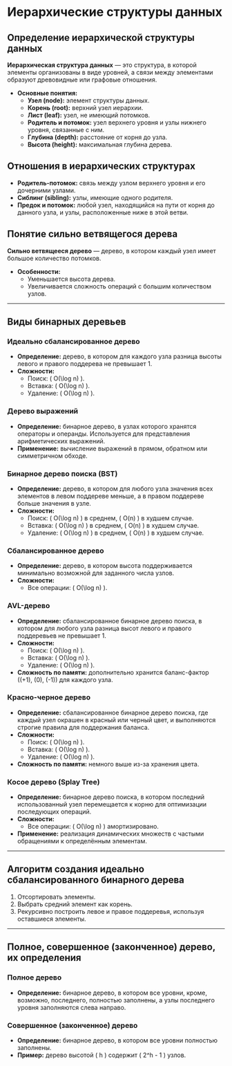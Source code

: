 # Иерархические структуры данных

## Определение иерархической структуры данных

**Иерархическая структура данных** — это структура, в которой элементы организованы в виде уровней, а связи между элементами образуют древовидные или графовые отношения.

* **Основные понятия:**
  - **Узел (node):** элемент структуры данных.
  - **Корень (root):** верхний узел иерархии.
  - **Лист (leaf):** узел, не имеющий потомков.
  - **Родитель и потомок:** узел верхнего уровня и узлы нижнего уровня, связанные с ним.
  - **Глубина (depth):** расстояние от корня до узла.
  - **Высота (height):** максимальная глубина дерева.

## Отношения в иерархических структурах

* **Родитель-потомок:** связь между узлом верхнего уровня и его дочерними узлами.
* **Сиблинг (sibling):** узлы, имеющие одного родителя.
* **Предок и потомок:** любой узел, находящийся на пути от корня до данного узла, и узлы, расположенные ниже в этой ветви.

## Понятие сильно ветвящегося дерева

**Сильно ветвящееся дерево** — дерево, в котором каждый узел имеет большое количество потомков. 

* **Особенности:**
  - Уменьшается высота дерева.
  - Увеличивается сложность операций с большим количеством узлов.

---

## Виды бинарных деревьев

### Идеально сбалансированное дерево
* **Определение:** дерево, в котором для каждого узла разница высоты левого и правого поддерева не превышает 1.
* **Сложности:**
  - Поиск: \( O(\log n) \).
  - Вставка: \( O(\log n) \).
  - Удаление: \( O(\log n) \).

### Дерево выражений
* **Определение:** бинарное дерево, в узлах которого хранятся операторы и операнды. Используется для представления арифметических выражений.
* **Применение:** вычисление выражений в прямом, обратном или симметричном обходе.

### Бинарное дерево поиска (BST)
* **Определение:** дерево, в котором для любого узла значения всех элементов в левом поддереве меньше, а в правом поддереве больше значения в узле.
* **Сложности:**
  - Поиск: \( O(\log n) \) в среднем, \( O(n) \) в худшем случае.
  - Вставка: \( O(\log n) \) в среднем, \( O(n) \) в худшем случае.
  - Удаление: \( O(\log n) \) в среднем, \( O(n) \) в худшем случае.

### Сбалансированное дерево
* **Определение:** дерево, в котором высота поддерживается минимально возможной для заданного числа узлов.
* **Сложности:**
  - Все операции: \( O(\log n) \).

### AVL-дерево
* **Определение:** сбалансированное бинарное дерево поиска, в котором для любого узла разница высот левого и правого поддеревьев не превышает 1.
* **Сложности:**
  - Поиск: \( O(\log n) \).
  - Вставка: \( O(\log n) \).
  - Удаление: \( O(\log n) \).
* **Сложность по памяти:** дополнительно хранится баланс-фактор (\(+1\), \(0\), \(-1\)) для каждого узла.

### Красно-черное дерево
* **Определение:** сбалансированное бинарное дерево поиска, где каждый узел окрашен в красный или черный цвет, и выполняются строгие правила для поддержания баланса.
* **Сложности:**
  - Поиск: \( O(\log n) \).
  - Вставка: \( O(\log n) \).
  - Удаление: \( O(\log n) \).
* **Сложность по памяти:** немного выше из-за хранения цвета.

### Косое дерево (Splay Tree)
* **Определение:** бинарное дерево поиска, в котором последний использованный узел перемещается к корню для оптимизации последующих операций.
* **Сложности:**
  - Все операции: \( O(\log n) \) амортизировано.
* **Применение:** реализация динамических множеств с частыми обращениями к определённым элементам.

---

## Алгоритм создания идеально сбалансированного бинарного дерева

1. Отсортировать элементы.
2. Выбрать средний элемент как корень.
3. Рекурсивно построить левое и правое поддеревья, используя оставшиеся элементы.

---

## Полное, совершенное (законченное) дерево, их определения

### Полное дерево
* **Определение:** бинарное дерево, в котором все уровни, кроме, возможно, последнего, полностью заполнены, а узлы последнего уровня заполняются слева направо.

### Совершенное (законченное) дерево
* **Определение:** бинарное дерево, в котором все уровни полностью заполнены.
* **Пример:** дерево высотой \( h \) содержит \( 2^h - 1 \) узлов.

